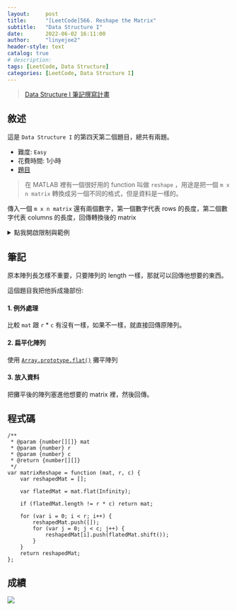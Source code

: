 ```yaml
---
layout:     post
title:      "[LeetCode]566. Reshape the Matrix"
subtitle:   "Data Structure I"
date:       2022-06-02 16:11:00
author:     "linyejoe2"
header-style: text
catalog: true
# description: 
tags: [LeetCode, Data Structure]
categories: [LeetCode, Data Structure I]
---
```


>[Data Structure I 筆記撰寫計畫](/2022/05/30/leetcode/Data%20Structure/Data%20Structure%20I/starting-write-data-structure-i-note/)

## 敘述

這是 `Data Structure I` 的第四天第二個題目，總共有兩題。

+ 難度: `Easy`
+ 花費時間: 1小時
+ [題目](https://leetcode.com/problems/reshape-the-matrix/)

> 在 MATLAB 裡有一個很好用的 function 叫做 `reshape` ，用途是把一個 `m x n matrix` 轉換成另一個不同的格式，但是資料是一樣的。

<!--more-->

傳入一個 `m x n matrix` 還有兩個數字，第一個數字代表 rows 的長度，第二個數字代表 columns 的長度，回傳轉換後的 matrix

<details><summary>點我開啟限制與範例</summary>
<pre>

**限制:**

- m == mat.length
- n == mat[i].length
- 1 <= m, n <= 100
- -1000 <= mat[i][j] <= 1000
- 1 <= r, c <= 300

**Example 1:**

![](https://assets.leetcode.com/uploads/2021/04/24/reshape1-grid.jpg)

```=
Input: mat = [[1,2],[3,4]], r = 1, c = 4
Output: [[1,2,3,4]]
```

**Example 2:**

![](https://assets.leetcode.com/uploads/2021/04/24/reshape2-grid.jpg)

```=
Input: mat = [[1,2],[3,4]], r = 2, c = 4
Output: [[1,2],[3,4]]
```
</pre></details>

## 筆記

原本陣列長怎樣不重要，只要陣列的 length 一樣，那就可以回傳他想要的東西。

這個題目我把他拆成幾部份:

#### 1. 例外處理

比較 `mat` 跟 `r` * `c` 有沒有一樣，如果不一樣，就直接回傳原陣列。

#### 2. 扁平化陣列

使用 [`Array.prototype.flat()`](https://developer.mozilla.org/zh-TW/docs/Web/JavaScript/Reference/Global_Objects/Array/flat) 攤平陣列

#### 3. 放入資料

把攤平後的陣列塞進他想要的 matrix 裡，然後回傳。



## 程式碼

```js=
/**
 * @param {number[][]} mat
 * @param {number} r
 * @param {number} c
 * @return {number[][]}
 */
var matrixReshape = function (mat, r, c) {
    var reshapedMat = [];

    var flatedMat = mat.flat(Infinity);

    if (flatedMat.length != r * c) return mat;

    for (var i = 0; i < r; i++) {
        reshapedMat.push([]);
        for (var j = 0; j < c; j++) {
            reshapedMat[i].push(flatedMat.shift());
        }
    }
    return reshapedMat;
};
```

## 成績

![](https://i.imgur.com/ARIrwT2.png)


<!-- ##### 參考資料 -->